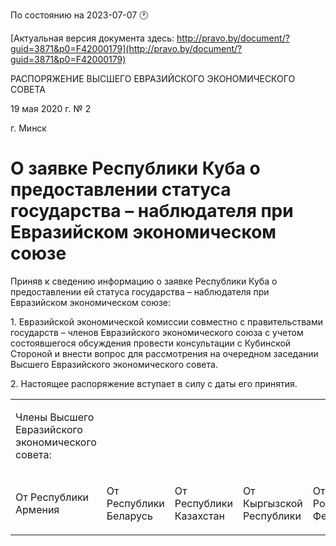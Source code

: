 По состоянию на 2023-07-07 &#x1F550;

[Актуальная версия документа здесь: http://pravo.by/document/?guid=3871&p0=F42000179](http://pravo.by/document/?guid=3871&p0=F42000179)

<p>РАСПОРЯЖЕНИЕ ВЫСШЕГО ЕВРАЗИЙСКОГО ЭКОНОМИЧЕСКОГО СОВЕТА</p>
<p>19 мая 2020 г. № 2</p>
<p>г. Минск</p>
<h1>О заявке Республики Куба о предоставлении статуса государства – наблюдателя при Евразийском экономическом союзе</h1>
<p>Приняв к сведению информацию о заявке Республики Куба о предоставлении ей статуса государства – наблюдателя при Евразийском экономическом союзе:</p>
<p>1. Евразийской экономической комиссии совместно с правительствами государств – членов Евразийского экономического союза с учетом состоявшегося обсуждения провести консультации с Кубинской Стороной и внести вопрос для рассмотрения на очередном заседании Высшего Евразийского экономического совета.</p>
<p>2. Настоящее распоряжение вступает в силу с даты его принятия.</p>
<p></p>
<table>
<tr><td><p>Члены Высшего Евразийского экономического совета:</p></td></tr>
<tr>
<td><p>От Республики Армения</p></td>
<td><p>От Республики Беларусь</p></td>
<td><p>От Республики Казахстан</p></td>
<td><p>От Кыргызской Республики</p></td>
<td><p>От Российской Федерации</p></td>
</tr>
</table>
<p></p>